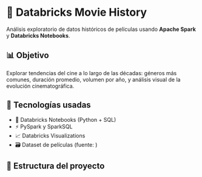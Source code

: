 # 🎥 Databricks Movie History

Análisis exploratorio de datos históricos de películas usando **Apache Spark** y **Databricks Notebooks**.

## 📊 Objetivo

Explorar tendencias del cine a lo largo de las décadas: géneros más comunes, duración promedio, volumen por año, y análisis visual de la evolución cinematográfica.

## 🔧 Tecnologías usadas

- 🧠 Databricks Notebooks (Python + SQL)
- ⚡ PySpark y SparkSQL
- 📈 Databricks Visualizations
- 🗃 Dataset de películas (fuente: ) 

## 📁 Estructura del proyecto

